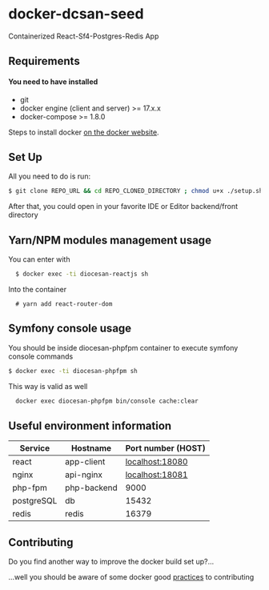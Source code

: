 # docker-dcsan-seed 
Containerized React-Sf4-Postgres-Redis App


## Requirements

#### You need to have installed

  - git
  - docker engine (client and server) >= 17.x.x
  - docker-compose >= 1.8.0
  
  Steps to install docker [on the docker website](https://docs.docker.com/install/#cloud).
  
## Set Up 

All you need to do is run:

```bash
$ git clone REPO_URL && cd REPO_CLONED_DIRECTORY ; chmod u+x ./setup.sh && ./setup.sh
```
After that, you could open in your favorite IDE or Editor backend/front directory

## Yarn/NPM modules management usage

You can enter with

```bash
  $ docker exec -ti diocesan-reactjs sh
```

Into the container

```
  # yarn add react-router-dom
```

## Symfony console usage

You should be inside diocesan-phpfpm container to execute symfony console commands
```bash
$ docker exec -ti diocesan-phpfpm sh
```
This way is valid as well
```bash
  docker exec diocesan-phpfpm bin/console cache:clear
```

## Useful environment information 

Service|Hostname|Port number (HOST)
------|---------|-----------
react|app-client|[localhost:18080](http://localhost:18080)
nginx|api-nginx|[localhost:18081](http://localhost:18081)
php-fpm|php-backend|9000
postgreSQL|db|15432
redis|redis|16379


## Contributing

Do you find another way to improve the docker build set up?...

...well you should be aware of some docker good 
[practices](https://github.com/Haufe-Lexware/docker-style-guide/blob/master/DockerCompose.md) to contributing
